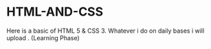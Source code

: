 # HTML-AND-CSS
Here is a basic of HTML 5 &amp; CSS 3. Whatever i do on daily bases i will upload . (Learning Phase)
